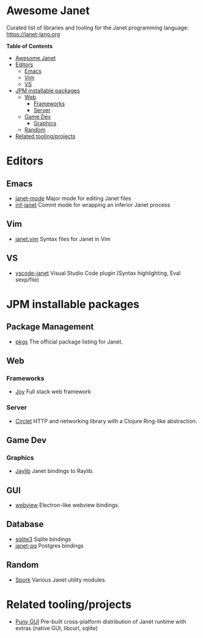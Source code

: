 # Awesome Janet

Curated list of libraries and tooling for the Janet programming
language: https://janet-lang.org

<!-- markdown-toc start - Don't edit this section. Run M-x markdown-toc-refresh-toc -->
**Table of Contents**

- [Awesome Janet](#awesome-janet)
- [Editors](#editors)
    - [Emacs](#emacs)
    - [Vim](#vim)
    - [VS](#vs)
- [JPM installable packages](#jpm-installable-packages)
    - [Web](#web)
        - [Frameworks](#frameworks)
        - [Server](#server)
    - [Game Dev](#game-dev)
        - [Graphics](#graphics)
    - [Random](#random)
- [Related tooling/projects](#related-toolingprojects)

<!-- markdown-toc end -->

# Editors

## Emacs

- [janet-mode](https://github.com/ALSchwalm/janet-mode) Major mode for
editing Janet files
- [inf-janet](https://github.com/velkyel/inf-janet) Comint mode for
wrapping an inferior Janet process

## Vim

- [janet.vim](https://github.com/janet-lang/janet.vim) Syntax files for Janet in Vim

## VS

- [vscode-janet](https://github.com/janet-lang/vscode-janet) Visual
Studio Code plugin (Syntax highlighting, Eval sexp/file)

# JPM installable packages

## Package Management

- [pkgs](https://github.com/janet-lang/pkgs) The official package listing for Janet.

## Web

### Frameworks

- [Joy](https://github.com/joy-framework/joy) Full stack web framework

### Server

- [Circlet](https://github.com/janet-lang/circlet) HTTP and networking
library with a Clojure Ring-like abstraction.

## Game Dev

### Graphics

- [Jaylib](https://github.com/janet-lang/jaylib) Janet bindings to Raylib.

## GUI

- [webview](https://github.com/janet-lang/webview) Electron-like
  webview bindings.

## Database

- [sqlite3](https://github.com/janet-lang/sqlite3) Sqlite bindings
- [janet-pq](https://github.com/andrewchambers/janet-pq) Postgres bindings

## Random

- [Spork](https://github.com/janet-lang/spork) Various Janet utility modules.

# Related tooling/projects

- [Puny GUI](https://github.com/ahungry/puny-gui) Pre-built
cross-platform distribution of Janet runtime with extras (native GUI,
libcurl, sqlite)
